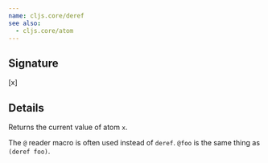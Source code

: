 ```yaml
---
name: cljs.core/deref
see also:
  - cljs.core/atom
---
```


## Signature
[x]


## Details

Returns the current value of atom `x`.

The `@` reader macro is often used instead of `deref`. `@foo` is the same thing
as `(deref foo)`.
